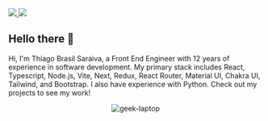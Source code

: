 <div>
    <a target='_blank' href="https://www.linkedin.com/in/thiago-brasilsaraiva">
        <img src="https://img.shields.io/badge/LinkedIn-0077B5?style=for-the-badge&logo=linkedin&logoColor=white">
    </a>
  <a target='_blank' href="mailto:thiagosaraiva.trabalho@gmail.com">
        <img src="https://img.shields.io/badge/gmail-EA4335?style=for-the-badge&logo=gmail&logoColor=white">
    </a>
</div>

<h2>Hello there 👋</h2>

<div>
<div>

Hi, I'm Thiago Brasil Saraiva, a Front End Engineer with 12 years of experience in software development. My primary stack includes React, Typescript, Node.js, Vite, Next, Redux, React Router, Material UI, Chakra UI, Tailwind, and Bootstrap. I also have experience with Python. Check out my projects to see my work!

</div>

<center>

![geek-laptop](https://user-images.githubusercontent.com/9470353/230686854-1a40b9c6-9c23-4121-8f52-812ba715544a.gif)

</center>
</div>


